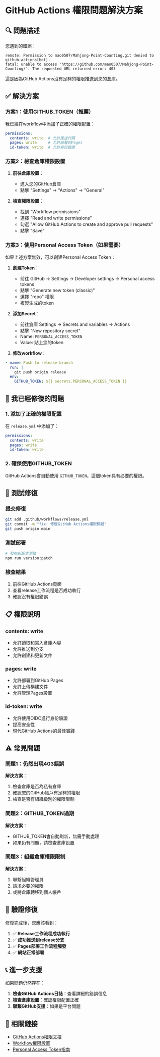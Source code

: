 # GitHub Actions 權限問題解決方案

## 🔍 問題描述

您遇到的錯誤：
```
remote: Permission to mao0507/Mahjong-Point-Counting.git denied to github-actions[bot].
fatal: unable to access 'https://github.com/mao0507/Mahjong-Point-Counting/': The requested URL returned error: 403
```

這是因為GitHub Actions沒有足夠的權限推送到您的倉庫。

## ✅ 解決方案

### 方案1：使用GITHUB_TOKEN（推薦）

我已經在workflow中添加了正確的權限配置：

```yaml
permissions:
  contents: write  # 允許推送代碼
  pages: write     # 允許部署到Pages
  id-token: write  # 允許身份驗證
```

### 方案2：檢查倉庫權限設置

1. **前往倉庫設置**：
   - 進入您的GitHub倉庫
   - 點擊 "Settings" → "Actions" → "General"

2. **檢查權限設置**：
   - 找到 "Workflow permissions"
   - 選擇 "Read and write permissions"
   - 勾選 "Allow GitHub Actions to create and approve pull requests"
   - 點擊 "Save"

### 方案3：使用Personal Access Token（如果需要）

如果上述方案無效，可以創建Personal Access Token：

1. **創建Token**：
   - 前往 GitHub → Settings → Developer settings → Personal access tokens
   - 點擊 "Generate new token (classic)"
   - 選擇 "repo" 權限
   - 複製生成的token

2. **添加Secret**：
   - 前往倉庫 Settings → Secrets and variables → Actions
   - 點擊 "New repository secret"
   - Name: `PERSONAL_ACCESS_TOKEN`
   - Value: 貼上您的token

3. **修改workflow**：
```yaml
- name: Push to release branch
  run: |
    git push origin release
  env:
    GITHUB_TOKEN: ${{ secrets.PERSONAL_ACCESS_TOKEN }}
```

## 🔧 我已經修復的問題

### 1. 添加了正確的權限配置

在 `release.yml` 中添加了：
```yaml
permissions:
  contents: write
  pages: write
  id-token: write
```

### 2. 確保使用GITHUB_TOKEN

GitHub Actions會自動使用 `GITHUB_TOKEN`，這個token具有必要的權限。

## 🚀 測試修復

### 提交修復
```bash
git add .github/workflows/release.yml
git commit -m "fix: 修復GitHub Actions權限問題"
git push origin main
```

### 測試部署
```bash
# 發布新版本測試
npm run version:patch
```

### 檢查結果
1. 前往GitHub Actions頁面
2. 查看release工作流程是否成功執行
3. 確認沒有權限錯誤

## 📋 權限說明

### contents: write
- 允許讀取和寫入倉庫內容
- 允許推送到分支
- 允許創建和更新文件

### pages: write
- 允許部署到GitHub Pages
- 允許上傳構建文件
- 允許管理Pages設置

### id-token: write
- 允許使用OIDC進行身份驗證
- 提高安全性
- 現代GitHub Actions的最佳實踐

## ⚠️ 常見問題

### 問題1：仍然出現403錯誤
**解決方案**：
1. 檢查倉庫是否為私有倉庫
2. 確認您的GitHub帳戶有足夠的權限
3. 檢查是否有組織級別的權限限制

### 問題2：GITHUB_TOKEN過期
**解決方案**：
- GITHUB_TOKEN會自動刷新，無需手動處理
- 如果仍有問題，請檢查倉庫設置

### 問題3：組織倉庫權限限制
**解決方案**：
1. 聯繫組織管理員
2. 請求必要的權限
3. 或將倉庫轉移到個人帳戶

## 🎯 驗證修復

修復完成後，您應該看到：

1. ✅ **Release工作流程成功執行**
2. ✅ **成功推送到release分支**
3. ✅ **Pages部署工作流程觸發**
4. ✅ **網站正常部署**

## 📞 進一步支援

如果問題仍然存在：

1. **檢查GitHub Actions日誌**：查看詳細的錯誤信息
2. **檢查倉庫設置**：確認權限配置正確
3. **聯繫GitHub支援**：如果是平台問題

## 🔗 相關鏈接

- [GitHub Actions權限文檔](https://docs.github.com/en/actions/security-guides/automatic-token-authentication)
- [Workflow權限設置](https://docs.github.com/en/actions/using-workflows/workflow-syntax-for-github-actions#permissions)
- [Personal Access Token指南](https://docs.github.com/en/authentication/keeping-your-account-and-data-secure/creating-a-personal-access-token)
